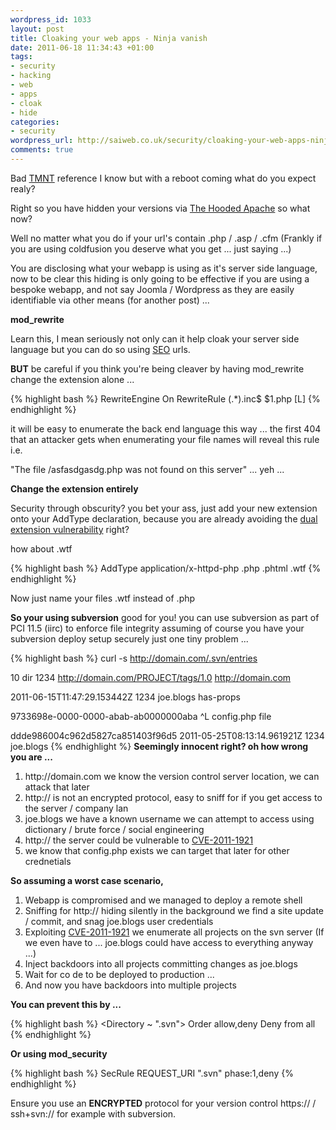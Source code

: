 ```yaml
--- 
wordpress_id: 1033
layout: post
title: Cloaking your web apps - Ninja vanish
date: 2011-06-18 11:34:43 +01:00
tags: 
- security
- hacking
- web
- apps
- cloak
- hide
categories: 
- security
wordpress_url: http://saiweb.co.uk/security/cloaking-your-web-apps-ninja-vanish
comments: true
---
```

Bad <a href="http://lmgtfy.com/?q=tmnt">TMNT</a> reference I know but with a reboot coming what do you expect realy?

Right so you have hidden your versions via <a href="http://www.saiweb.co.uk/security/cloaking-your-web-apps-the-hooded-apache">The Hooded Apache</a> so what now?

Well no matter what you do if your url's contain .php / .asp / .cfm (Frankly if you are using coldfusion you deserve what you get ... just saying ...)

You are disclosing what your webapp is using as it's server side language, now to be clear this hiding is only going to be effective if you are using a bespoke webapp, and not say Joomla / Wordpress as they are easily identifiable via other means (for another post) ...

<strong>mod_rewrite</strong>

Learn this, I mean seriously not only can it help cloak your server side language but you can do so using <a href="http://lmgtfy.com/?q=SEO">SEO</a> urls.

<strong>BUT</strong> be careful if you think you're being cleaver by having mod_rewrite change the extension alone ...

{% highlight bash %}
RewriteEngine On
RewriteRule (.*)\.inc$ $1.php [L]
{% endhighlight %}

it will be easy to enumerate the back end language this way ... the first 404 that an attacker gets when enumerating your file names will reveal this rule i.e. 

"The file /asfasdgasdg.php was not found on this server" ... yeh ...

<strong>Change the extension entirely</strong>

Security through obscurity? you bet your ass, just add your new extension onto your AddType declaration, because you are already avoiding the <a href="http://www.saiweb.co.uk/uncategorized/apache-2-2-3-dual-extention-vulnerability">dual extension vulnerability</a> right? 

how about .wtf

{% highlight bash %}
AddType application/x-httpd-php .php .phtml .wtf
{% endhighlight %}

Now just name your files .wtf instead of .php

<strong>So your using subversion</strong> good for you! you can use subversion as part of PCI 11.5 (iirc) to enforce file integrity assuming of course you have your subversion deploy setup securely just one tiny problem ...

{% highlight bash %}
curl -s http://domain.com/.svn/entries

10
dir
1234
http://domain.com/PROJECT/tags/1.0
http://domain.com

2011-06-15T11:47:29.153442Z
1234
joe.blogs
has-props

9733698e-0000-0000-abab-ab0000000aba
^L
config.php
file

ddde986004c962d5827ca851403f96d5
2011-05-25T08:13:14.961921Z
1234
joe.blogs
{% endhighlight %}
<strong>
Seemingly innocent right? oh how wrong you are ...</strong>

<ol>
	<li>http://domain.com we know the version control server location, we can attack that later</li>
	<li>http:// is not an encrypted protocol, easy to sniff for if you get access to the server / company lan</li>
	<li>joe.blogs we have a known username we can attempt to access using dictionary / brute force / social engineering</li>
	<li>http:// the server could be vulnerable to <a href="http://www.cvedetails.com/cve/CVE-2011-1921/">CVE-2011-1921</a> </li>
	<li>we know that config.php exists we can target that later for other crednetials</li>
</ol>

<strong>So assuming a worst case scenario, </strong>

<ol>
	<li>Webapp is compromised and we managed to deploy a remote shell</li>
	<li>Sniffing for http:// hiding silently in the background we find a site update / commit, and snag joe.blogs user credentials</li>
	<li>Exploiting <a href="http://www.cvedetails.com/cve/CVE-2011-1921/">CVE-2011-1921</a> we enumerate all projects on the svn server (If we even have to ... joe.blogs could have access to everything anyway ...)</li>
	<li>Inject backdoors into all projects committing changes as joe.blogs</li>
	<li>Wait for co	de to be deployed to production ...</li>
	<li>And now you have backdoors into multiple projects</li>
</ol>

<strong>You can prevent this by ...</strong>

{% highlight bash %}
<Directory ~ "\.svn">
Order allow,deny
Deny from all
</Directory>
{% endhighlight %}

<strong>Or using mod_security</strong>

{% highlight bash %}
SecRule REQUEST_URI "\.svn" phase:1,deny
{% endhighlight %}

Ensure you use an <strong>ENCRYPTED</strong> protocol for your version control https:// / ssh+svn:// for example with subversion.

